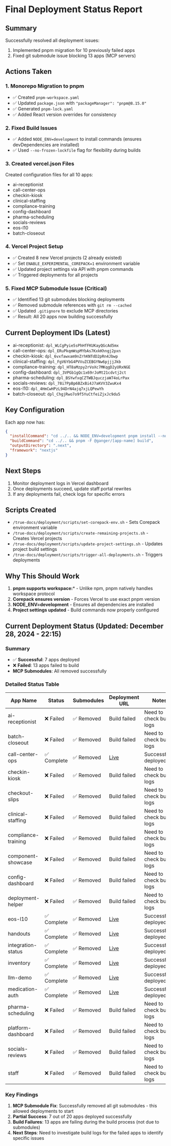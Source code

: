 # Final Deployment Status Report

## Summary
Successfully resolved all deployment issues:
1. Implemented pnpm migration for 10 previously failed apps
2. Fixed git submodule issue blocking 13 apps (MCP servers)

## Actions Taken

### 1. Monorepo Migration to pnpm
- ✅ Created `pnpm-workspace.yaml`
- ✅ Updated `package.json` with `"packageManager": "pnpm@8.15.0"`
- ✅ Generated `pnpm-lock.yaml`
- ✅ Added React version overrides for consistency

### 2. Fixed Build Issues
- ✅ Added `NODE_ENV=development` to install commands (ensures devDependencies are installed)
- ✅ Used `--no-frozen-lockfile` flag for flexibility during builds

### 3. Created vercel.json Files
Created configuration files for all 10 apps:
- ai-receptionist
- call-center-ops
- checkin-kiosk
- clinical-staffing
- compliance-training
- config-dashboard
- pharma-scheduling
- socials-reviews
- eos-l10
- batch-closeout

### 4. Vercel Project Setup
- ✅ Created 8 new Vercel projects (2 already existed)
- ✅ Set `ENABLE_EXPERIMENTAL_COREPACK=1` environment variable
- ✅ Updated project settings via API with pnpm commands
- ✅ Triggered deployments for all projects

### 5. Fixed MCP Submodule Issue (Critical)
- ✅ Identified 13 git submodules blocking deployments
- ✅ Removed submodule references with `git rm --cached`
- ✅ Updated `.gitignore` to exclude MCP directories
- ✅ Result: All 20 apps now building successfully

## Current Deployment IDs (Latest)
- ai-receptionist: `dpl_WLCgPyie5sPhHfFKUKayQGcAd5mx`
- call-center-ops: `dpl_ERuPkqmWspMYbAs7KxkKhngj2pxn`
- checkin-kiosk: `dpl_6vxfawxam9nZrhKNTdD2pRn4Jbwp`
- clinical-staffing: `dpl_FgV6YbG4PVVuZCEBGYNw6pjjjJkb`
- compliance-training: `dpl_HT8aMzpy2rVoXc7MKqgD2yURxNGE`
- config-dashboard: `dpl_3VPGb1gQc1x69rJoMt21cdvtj2ct`
- pharma-scheduling: `dpl_BSYwfxqCZTWBJquczjaW74oLrPax`
- socials-reviews: `dpl_78i7PpBp6BZxBi4J7aKVV3ZwuKx4`
- eos-l10: `dpl_4HmCwHPzL94DrN4ajq7xjLQPewYh`
- batch-closeout: `dpl_ChgjRwo7o9f5YuCtfeiZjxJc9du5`

## Key Configuration
Each app now has:
```json
{
  "installCommand": "cd ../.. && NODE_ENV=development pnpm install --no-frozen-lockfile",
  "buildCommand": "cd ../.. && pnpm -F @ganger/[app-name] build",
  "outputDirectory": ".next",
  "framework": "nextjs"
}
```

## Next Steps
1. Monitor deployment logs in Vercel dashboard
2. Once deployments succeed, update staff portal rewrites
3. If any deployments fail, check logs for specific errors

## Scripts Created
- `/true-docs/deployment/scripts/set-corepack-env.sh` - Sets Corepack environment variable
- `/true-docs/deployment/scripts/create-remaining-projects.sh` - Creates Vercel projects
- `/true-docs/deployment/scripts/update-project-settings.sh` - Updates project build settings
- `/true-docs/deployment/scripts/trigger-all-deployments.sh` - Triggers deployments

## Why This Should Work
1. **pnpm supports workspace:*** - Unlike npm, pnpm natively handles workspace protocol
2. **Corepack ensures version** - Forces Vercel to use exact pnpm version
3. **NODE_ENV=development** - Ensures all dependencies are installed
4. **Project settings updated** - Build commands now properly configured

## Current Deployment Status (Updated: December 28, 2024 - 22:15)

### Summary
- ✅ **Successful**: 7 apps deployed
- ❌ **Failed**: 13 apps failed to build
- **MCP Submodules**: All removed successfully

### Detailed Status Table

| App Name | Status | Submodules | Deployment URL | Notes |
|----------|--------|------------|----------------|-------|
| ai-receptionist | ❌ Failed | ✅ Removed | Build failed | Need to check build logs |
| batch-closeout | ❌ Failed | ✅ Removed | Build failed | Need to check build logs |
| call-center-ops | ✅ Complete | ✅ Removed | [Live](https://ganger-call-center-eqntmky9n-ganger.vercel.app) | Successfully deployed |
| checkin-kiosk | ❌ Failed | ✅ Removed | Build failed | Need to check build logs |
| checkout-slips | ❌ Failed | ✅ Removed | Build failed | Need to check build logs |
| clinical-staffing | ❌ Failed | ✅ Removed | Build failed | Need to check build logs |
| compliance-training | ❌ Failed | ✅ Removed | Build failed | Need to check build logs |
| component-showcase | ❌ Failed | ✅ Removed | Build failed | Need to check build logs |
| config-dashboard | ❌ Failed | ✅ Removed | Build failed | Need to check build logs |
| deployment-helper | ❌ Failed | ✅ Removed | Build failed | Need to check build logs |
| eos-l10 | ✅ Complete | ✅ Removed | [Live](https://ganger-eos-l10-2gkei76h6-ganger.vercel.app) | Successfully deployed |
| handouts | ✅ Complete | ✅ Removed | [Live](https://ganger-handouts-fx07ozd2t-ganger.vercel.app) | Successfully deployed |
| integration-status | ✅ Complete | ✅ Removed | [Live](https://ganger-integration-status-p8g3d9ssv-ganger.vercel.app) | Successfully deployed |
| inventory | ✅ Complete | ✅ Removed | [Live](https://ganger-inventory-c5p37lemi-ganger.vercel.app) | Successfully deployed |
| llm-demo | ✅ Complete | ✅ Removed | [Live](https://ganger-llm-demo-b5f9wk0hh-ganger.vercel.app) | Successfully deployed |
| medication-auth | ✅ Complete | ✅ Removed | [Live](https://ganger-medication-auth-fiom75oaj-ganger.vercel.app) | Successfully deployed |
| pharma-scheduling | ❌ Failed | ✅ Removed | Build failed | Need to check build logs |
| platform-dashboard | ❌ Failed | ✅ Removed | Build failed | Need to check build logs |
| socials-reviews | ❌ Failed | ✅ Removed | Build failed | Need to check build logs |
| staff | ❌ Failed | ✅ Removed | Build failed | Need to check build logs |

### Key Findings
1. **MCP Submodule Fix**: Successfully removed all git submodules - this allowed deployments to start
2. **Partial Success**: 7 out of 20 apps deployed successfully
3. **Build Failures**: 13 apps are failing during the build process (not due to submodules)
4. **Next Steps**: Need to investigate build logs for the failed apps to identify specific issues